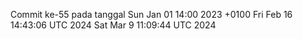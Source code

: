 Commit ke-55 pada tanggal Sun Jan 01 14:00 2023 +0100
Fri Feb 16 14:43:06 UTC 2024
Sat Mar  9 11:09:44 UTC 2024
